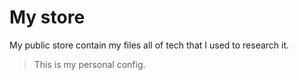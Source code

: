 # My store

My public store contain my files all of tech that I used to research it.

> This is my personal config.
